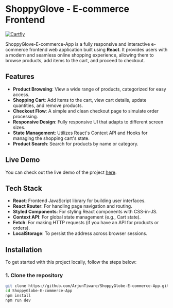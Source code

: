 # ShoppyGlove - E-commerce Frontend

[![Cartfly](https://img.shields.io/badge/Github-Ecommerce-00BFFF)](https://github.com/ArjunTiware/ShoppyGlobe-E-commerce-App.git)

ShoppyGlove-E-commerce-App is a fully responsive and interactive e-commerce frontend web application built using **React**. It provides users with a modern and seamless online shopping experience, allowing them to browse products, add items to the cart, and proceed to checkout.

## Features

- **Product Browsing**: View a wide range of products, categorized for easy access.
- **Shopping Cart**: Add items to the cart, view cart details, update quantities, and remove products.
- **Checkout Flow**: A simple and clean checkout page to simulate order processing.
- **Responsive Design**: Fully responsive UI that adapts to different screen sizes.
- **State Management**: Utilizes React's Context API and Hooks for managing the shopping cart's state.
- **Product Search**: Search for products by name or category.

## Live Demo

You can check out the live demo of the project [here](https://shoppyglobe-e-commerce.netlify.app/).

## Tech Stack

- **React**: Frontend JavaScript library for building user interfaces.
- **React Router**: For handling page navigation and routing.
- **Styled Components**: For styling React components with CSS-in-JS.
- **Context API**: For global state management (e.g., Cart state).
- **Fetch**: For making HTTP requests (if you have an API for products or orders).
- **LocalStorage**: To persist the address  across browser sessions.

## Installation

To get started with this project locally, follow the steps below:

### 1. Clone the repository

```bash
git clone https://github.com/ArjunTiware/ShoppyGlobe-E-commerce-App.git
cd ShoppyGlobe-E-commerce-App
npm install
npm run dev
